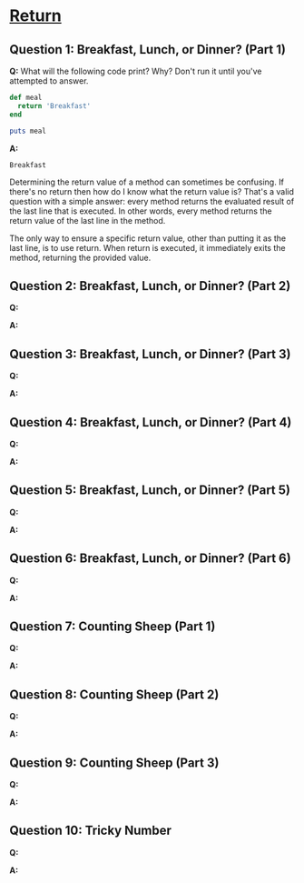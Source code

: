 # [Return](https://launchschool.com/exercise_sets/d6b1fb73)

## Question 1: Breakfast, Lunch, or Dinner? (Part 1)

**Q:** What will the following code print? Why? Don't run it until you've attempted to answer.

```ruby
def meal
  return 'Breakfast'
end

puts meal
```

**A:**

```Breakfast```

Determining the return value of a method can sometimes be confusing. If there's no return then how do I know what the return value is? That's a valid question with a simple answer: every method returns the evaluated result of the last line that is executed. In other words, every method returns the return value of the last line in the method.

The only way to ensure a specific return value, other than putting it as the last line, is to use return. When return is executed, it immediately exits the method, returning the provided value.

## Question 2: Breakfast, Lunch, or Dinner? (Part 2)

**Q:** 

**A:**


## Question 3: Breakfast, Lunch, or Dinner? (Part 3)

**Q:**

**A:**


## Question 4: Breakfast, Lunch, or Dinner? (Part 4)

**Q:**

**A:**


## Question 5: Breakfast, Lunch, or Dinner? (Part 5)

**Q:**

**A:**


## Question 6: Breakfast, Lunch, or Dinner? (Part 6)

**Q:**

**A:**

## Question 7: Counting Sheep (Part 1)

**Q:**

**A:**


## Question 8: Counting Sheep (Part 2)

**Q:**

**A:**

## Question 9: Counting Sheep (Part 3)

**Q:**

**A:**


## Question 10: Tricky Number

**Q:**

**A:**
